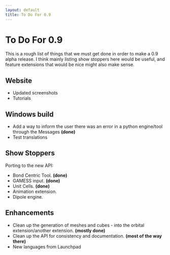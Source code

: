 ```yaml
---
layout: default
title: To Do For 0.9
---
```


# To Do For 0.9

This is a rough list of things that we must get done in order to make a 0.9 alpha release. I think mainly listing show stoppers here would be useful, and feature extensions that would be nice might also make sense.

Website
-------

-   Updated screenshots
-   Tutorials

Windows build
-------------

-   Add a way to inform the user there was an error in a python engine/tool through the Messages **(done)**
-   Test translations

Show Stoppers
-------------

Porting to the new API:

-   Bond Centric Tool. **(done)**
-   GAMESS input. **(done)**
-   Unit Cells. **(done)**
-   Animation extension.
-   Dipole engine.

Enhancements
------------

-   Clean up the generation of meshes and cubes - into the orbital extension/another extension. **(mostly done)**
-   Clean up the API for consistency and documentation. **(most of the way there)**
-   New languages from Launchpad

